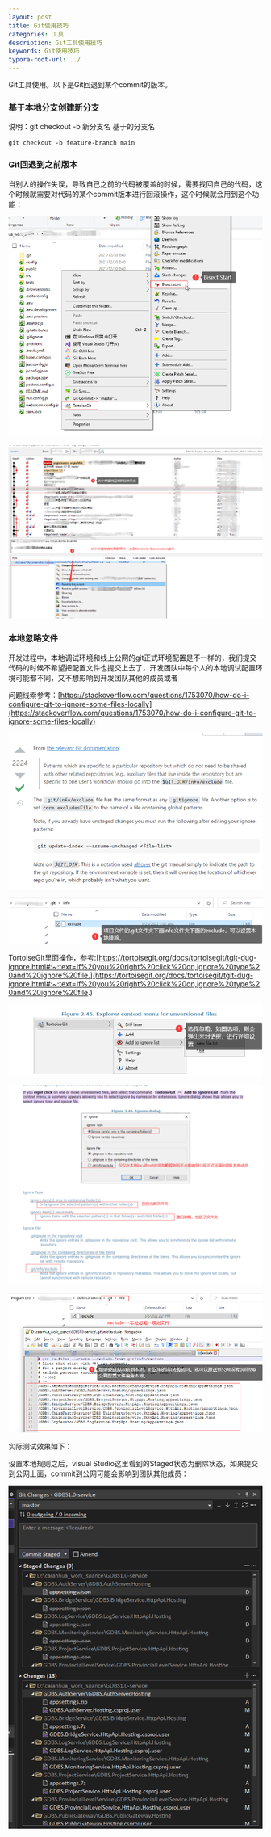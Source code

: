 ```yaml
---
layout: post
title: Git使用技巧
categories: 工具
description: Git工具使用技巧
keywords: Git使用技巧
typora-root-url: ../
---
```


Git工具使用。以下是Git回退到某个commit的版本。

### 基于本地分支创建新分支

说明：git checkout -b 新分支名 基于的分支名

```shell
git checkout -b feature-branch main
```



### Git回退到之前版本

当别人的操作失误，导致自己之前的代码被覆盖的时候，需要找回自己的代码，这个时候就需要对代码的某个commit版本进行回滚操作，这个时候就会用到这个功能：

![image-20211230024243026](/images/posts/image-20211230024243026.png)

![image-20211230024809463](/images/posts/image-20211230024809463.png)



### 本地忽略文件

开发过程中，本地调试环境和线上公网的git正式环境配置是不一样的，我们提交代码的时候不希望把配置文件也提交上去了，开发团队中每个人的本地调试配置环境可能都不同，又不想影响到开发团队其他的成员或者

问题线索参考：[https://stackoverflow.com/questions/1753070/how-do-i-configure-git-to-ignore-some-files-locally](https://stackoverflow.com/questions/1753070/how-do-i-configure-git-to-ignore-some-files-locally)

![image-20220305135427196](/images/posts/image-20220305135427196.png)

![image-20220305135527486](/images/posts/image-20220305135527486.png)

TortoiseGit里面操作，参考:[https://tortoisegit.org/docs/tortoisegit/tgit-dug-ignore.html#:~:text=If%20you%20right%20click%20on,ignore%20type%20and%20ignore%20file.](https://tortoisegit.org/docs/tortoisegit/tgit-dug-ignore.html#:~:text=If%20you%20right%20click%20on,ignore%20type%20and%20ignore%20file.)



![image-20220305140941314](/images/posts/image-20220305140941314.png)

![image-20220305140750452](/images/posts/image-20220305140750452.png)

![image-20220305142746325](/images/posts/image-20220305142746325.png)

实际测试效果如下：

设置本地规则之后，visual Studio这里看到的Staged状态为删除状态，如果提交到公网上面，commit到公网可能会影响到团队其他成员：

![image-20220305143507794](/images/posts/image-20220305143507794.png)
